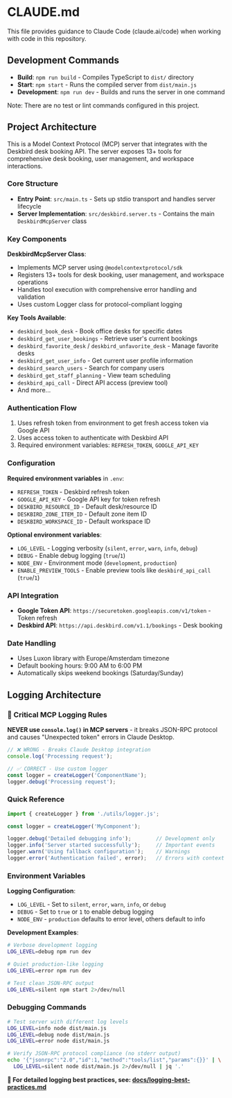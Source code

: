 # CLAUDE.md

This file provides guidance to Claude Code (claude.ai/code) when working with code in this repository.

## Development Commands

- **Build**: `npm run build` - Compiles TypeScript to `dist/` directory
- **Start**: `npm start` - Runs the compiled server from `dist/main.js`  
- **Development**: `npm run dev` - Builds and runs the server in one command

Note: There are no test or lint commands configured in this project.

## Project Architecture

This is a Model Context Protocol (MCP) server that integrates with the Deskbird desk booking API. The server exposes 13+ tools for comprehensive desk booking, user management, and workspace interactions.

### Core Structure

- **Entry Point**: `src/main.ts` - Sets up stdio transport and handles server lifecycle
- **Server Implementation**: `src/deskbird.server.ts` - Contains the main `DeskbirdMcpServer` class

### Key Components

**DeskbirdMcpServer Class**:
- Implements MCP server using `@modelcontextprotocol/sdk`
- Registers 13+ tools for desk booking, user management, and workspace operations
- Handles tool execution with comprehensive error handling and validation
- Uses custom Logger class for protocol-compliant logging

**Key Tools Available**:
- `deskbird_book_desk` - Book office desks for specific dates
- `deskbird_get_user_bookings` - Retrieve user's current bookings
- `deskbird_favorite_desk` / `deskbird_unfavorite_desk` - Manage favorite desks
- `deskbird_get_user_info` - Get current user profile information
- `deskbird_search_users` - Search for company users
- `deskbird_get_staff_planning` - View team scheduling
- `deskbird_api_call` - Direct API access (preview tool)
- And more...

### Authentication Flow

1. Uses refresh token from environment to get fresh access token via Google API
2. Uses access token to authenticate with Deskbird API
3. Required environment variables: `REFRESH_TOKEN`, `GOOGLE_API_KEY`

### Configuration

**Required environment variables** in `.env`:
- `REFRESH_TOKEN` - Deskbird refresh token
- `GOOGLE_API_KEY` - Google API key for token refresh  
- `DESKBIRD_RESOURCE_ID` - Default desk/resource ID
- `DESKBIRD_ZONE_ITEM_ID` - Default zone item ID
- `DESKBIRD_WORKSPACE_ID` - Default workspace ID

**Optional environment variables**:
- `LOG_LEVEL` - Logging verbosity (`silent`, `error`, `warn`, `info`, `debug`)
- `DEBUG` - Enable debug logging (`true`/`1`)
- `NODE_ENV` - Environment mode (`development`, `production`)
- `ENABLE_PREVIEW_TOOLS` - Enable preview tools like `deskbird_api_call` (`true`/`1`)

### API Integration

- **Google Token API**: `https://securetoken.googleapis.com/v1/token` - Token refresh
- **Deskbird API**: `https://api.deskbird.com/v1.1/bookings` - Desk booking

### Date Handling

- Uses Luxon library with Europe/Amsterdam timezone
- Default booking hours: 9:00 AM to 6:00 PM
- Automatically skips weekend bookings (Saturday/Sunday)

## Logging Architecture

### 🚨 Critical MCP Logging Rules

**NEVER use `console.log()` in MCP servers** - it breaks JSON-RPC protocol and causes "Unexpected token" errors in Claude Desktop.

```typescript
// ❌ WRONG - Breaks Claude Desktop integration
console.log('Processing request');

// ✅ CORRECT - Use custom logger
const logger = createLogger('ComponentName');
logger.debug('Processing request');
```

### Quick Reference

```typescript
import { createLogger } from './utils/logger.js';

const logger = createLogger('MyComponent');

logger.debug('Detailed debugging info');        // Development only
logger.info('Server started successfully');     // Important events
logger.warn('Using fallback configuration');    // Warnings
logger.error('Authentication failed', error);   // Errors with context
```

### Environment Variables

**Logging Configuration**:
- `LOG_LEVEL` - Set to `silent`, `error`, `warn`, `info`, or `debug`
- `DEBUG` - Set to `true` or `1` to enable debug logging
- `NODE_ENV` - `production` defaults to error level, others default to info

**Development Examples**:
```bash
# Verbose development logging
LOG_LEVEL=debug npm run dev

# Quiet production-like logging  
LOG_LEVEL=error npm run dev

# Test clean JSON-RPC output
LOG_LEVEL=silent npm start 2>/dev/null
```

### Debugging Commands

```bash
# Test server with different log levels
LOG_LEVEL=info node dist/main.js
LOG_LEVEL=debug node dist/main.js
LOG_LEVEL=error node dist/main.js

# Verify JSON-RPC protocol compliance (no stderr output)
echo '{"jsonrpc":"2.0","id":1,"method":"tools/list","params":{}}' | \
  LOG_LEVEL=silent node dist/main.js 2>/dev/null | jq '.'
```

**📖 For detailed logging best practices, see: [docs/logging-best-practices.md](docs/logging-best-practices.md)**